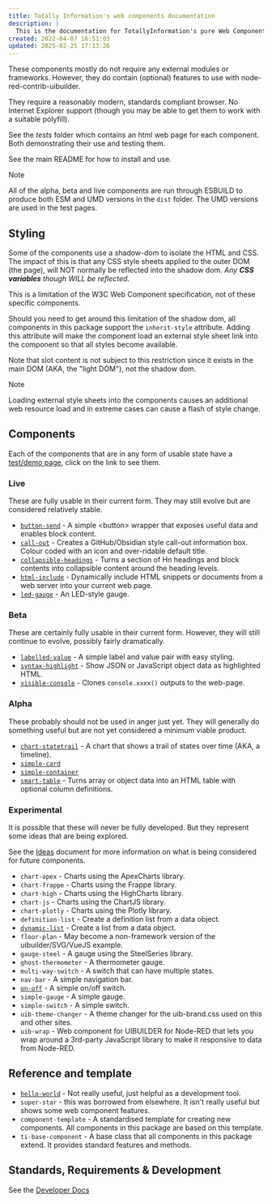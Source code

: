 ```yaml
---
title: Totally Information's web components documentation
description: |
  This is the documentation for TotallyInformation's pure Web Components.
created: 2022-04-07 16:51:03
updated: 2025-02-25 17:13:26
---
```


These components mostly do not require any external modules or frameworks. However, they do contain (optional) features to use with node-red-contrib-uibuilder.

They require a reasonably modern, standards compliant browser. No Internet Explorer support (though you may be able to get them to work with a suitable polyfill).

See the _tests_ folder which contains an html web page for each component. Both demonstrating their use and testing them.

See the main README for how to install and use.

> [!NOTE]
> All of the alpha, beta and live components are run through ESBUILD to produce both ESM and UMD versions in the `dist` folder. The UMD versions are used in the test pages.

## Styling

Some of the components use a shadow-dom to isolate the HTML and CSS. The impact of this is that any CSS style sheets applied to the outer DOM (the page), will NOT normally be reflected into the shadow dom. _Any **CSS variables** though WILL be reflected_.

This is a limitation of the W3C Web Component specification, not of these specific components.

Should you need to get around this limitation of the shadow dom, all components in this package support the `inherit-style` attribute. Adding this attribute will make the component load an external style sheet link into the component so that all styles become available.

Note that slot content is not subject to this restriction since it exists in the main DOM (AKA, the "light DOM"), not the shadow dom.

> [!NOTE]
> Loading external style sheets into the components causes an additional web resource load and in extreme cases can cause a flash of style change.

## Components

Each of the components that are in any form of usable state have a [test/demo page](https://wc.totallyinformation.net/tests/index.html), click on the link to see them.

### Live

These are fully usable in their current form. They may still evolve but are considered relatively stable.

* [`button-send`](button-send) - A simple &lt;button> wrapper that exposes useful data and enables block content.
* [`call-out`](call-out) - Creates a GitHub/Obsidian style call-out information box. Colour coded with an icon and over-ridable default title.
* [`collapsible-headings`](collapsible-headings) - Turns a section of Hn headings and block contents into collapsible content around the heading levels.
* [`html-include`](html-include) - Dynamically include HTML snippets or documents from a web server into your current web page.
* [`led-gauge`](led-gauge) - An LED-style gauge.

### Beta

These are certainly fully usable in their current form. However, they will still continue to evolve, possibly fairly dramatically.

* [`labelled-value`](labelled-value) - A simple label and value pair with easy styling.
* [`syntax-highlight`](syntax-highlight) - Show JSON or JavaScript object data as highlighted HTML.
* [`visible-console`](visible-console) - Clones `console.xxxx()` outputs to the web-page.

### Alpha

These probably should not be used in anger just yet. They will generally do something useful but are not yet considered a minimum viable product.

* [`chart-statetrail`](chart-statetrail) - A chart that shows a trail of states over time (AKA, a timeline).
* [`simple-card`](simple-card)
* [`simple-container`](simple-container)
* [`smart-table`](smart-table) - Turns array or object data into an HTML table with optional column definitions.

### Experimental

It is possible that these will never be fully developed. But they represent some ideas that are being explored.

See the [Ideas](ideas.md) document for more information on what is being considered for future components.

* `chart-apex` - Charts using the ApexCharts library.
* `chart-frappe` - Charts using the Frappe library.
* `chart-high` - Charts using the HighCharts library.
* `chart-js` - Charts using the ChartJS library.
* `chart-plotly` - Charts using the Plotly library.
* `definition-list` - Create a definition list from a data object.
* [`dynamic-list`](dynamic-list) - Create a list from a data object.
* `floor-plan` - May become a non-framework version of the uibuilder/SVG/VueJS example.
* `gauge-steel` - A gauge using the SteelSeries library.
* `ghost-thermometer` - A thermometer gauge.
* `multi-way-switch` - A switch that can have multiple states.
* `nav-bar` - A simple navigation bar.
* [`on-off`](on-off) - A simple on/off switch.
* `simple-gauge` - A simple gauge.
* `simple-switch` - A simple switch.
* `uib-theme-changer` - A theme changer for the uib-brand.css used on this and other sites.
* `uib-wrap` - Web component for UIBUILDER for Node-RED that lets you wrap around a 3rd-party JavaScript library to make it responsive to data from Node-RED.

## Reference and template

* [`hello-world`](hello-world.md) - Not really useful, just helpful as a development tool.
* `super-star` - this was borrowed from elsewhere. It isn't really useful but shows some web component features.
* `component-template` - A standardised template for creating new components. All components in this package are based on this template.
* `ti-base-component` - A base class that all components in this package extend. It provides standard features and methods.

## Standards, Requirements & Development

See the [Developer Docs](dev.md)
